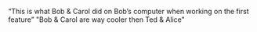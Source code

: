 “This is what Bob & Carol did on Bob’s computer when working on the first feature”
"Bob & Carol are way cooler then Ted & Alice"



